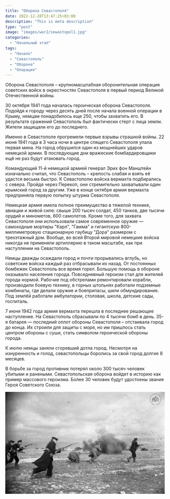 ```yaml
---
title: "Оборона Севастополя"
date: 2022-12-28T13:47:25+03:00
description: "This is meta description"
type: "post"
image: "images/war2/sewastopol1.jpg"
categories:
  - "Начальный этап"
tags:
  - "Начало"
  - "Севастополь"
  - "Оборона"
  - "Операция"
---
```


Оборона Севастополя – крупномасштабная оборонительная операция советских войск в окрестностях Севастополя в первый период Великой Отечественной войны.

30 октября 1941 года началась героическая оборона Севастополя. Подойдя к городу через десять дней после начала военной операции в Крыму, немцам понадобилось еще 250, чтобы захватить его. В результате сражений Севастополь был фактически стерт с лица земли. Жители защищали его до последнего.

Именно в Севастополе прогремели первые взрывы страшной войны. 22 июня 1941 года в 3 часа ночи в центре спящего Севастополя упала первая мина. На город обрушился один из мощнейших ударов немецкой армии. В последующие дни вражеские бомбардировщики ещё не раз будут атаковать город.

Командующий 11-й немецкой армией генерал Эрих фон Манштейн изначально считал, что Севастополь – крепость слабая и взять её удастся весьма быстро. К Севастополю войска вермахта подбирались с севера. Пройдя через Перекоп, они стремительно захватывали один крымский город за другим. Уже в конце октября армия вермахта предприняла первую попытку штурма Севастополя.

Немецкая армия имела полное преимущество в тяжелой технике, авиации и живой силе: свыше 200 тысяч солдат, 450 танков, две тысячи орудий и минометов, 600 самолетов. Кроме того, для захвата Севастополя они использовали самое современное оружие — самоходные мортиры "Карл", "Гамма" и гигантскую 800-миллиметровую стационарную гаубицу "Дора" размером с трехэтажный дом. Вообще, во всей Второй мировой немецкие войска никогда не применяли артиллерию в таком масштабе, как при наступлении на Севастополь.

Немцы дважды осаждали город и почти прорывались вглубь, но советские войска каждый раз отбрасывали их назад. От постоянных бомбежек Севастополь все время горел. Большую помощь в обороне оказывало население города. Повседневный героизм стал для жителей города нормой. Рабочие под обстрелами ремонтировали корабли, производили боевую технику, в горных штольнях работали подземные комбинаты, где делали оружие и боеприпасы, шили обмундирование. Под землёй работали амбулатории, столовая, школа, детские сады, госпиталь.

7 июня 1942 года армия вермахта перешла в последнее решающее наступление. На Севастополь сбрасывали по 4 тысячи бомб в день. 35-я батарея — последний оплот обороны Севастополя – отстаивала город до конца. Их строили для защиты с моря, но им пришлось стать центром обороны с суши, стать символом героической обороны города.

К июлю немцы заняли сгоревший дотла город. Несмотря на изнуренность и голод, севастопольцы боролись за свой город долгие 8 месяцев.

В борьбе за город противник потерял около 300 тысяч человек убитыми и ранеными. Севастопольская оборона войдет в историю как пример массового героизма. Более 30 человек будут удостоены звания Героя Советского Союза.


![](../../../images/war2/sewastopol2.jpg)
